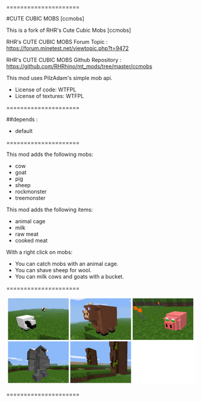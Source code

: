 =====================

#CUTE CUBIC MOBS [ccmobs]

This is a fork of RHR's Cute Cubic Mobs [ccmobs]

RHR's CUTE CUBIC MOBS Forum Topic :
https://forum.minetest.net/viewtopic.php?t=9472

RHR's CUTE CUBIC MOBS Github Repository :
https://github.com/RHRhino/mt_mods/tree/master/ccmobs

This mod uses PilzAdam's simple mob api.

- License of code: WTFPL
- License of textures: WTFPL

=====================

##depends :
- default

=====================

This mod adds the following mobs:
- cow
- goat
- pig
- sheep
- rockmonster
- treemonster

This mod adds the following items:
- animal cage
- milk
- raw meat
- cooked meat

With a right click on mobs:
- You can catch mobs with an animal cage.
- You can shave sheep for wool.
- You can milk cows and goats with a bucket.

=====================

![Preview](https://raw.githubusercontent.com/Napiophelios/ccmobs/master/new_preview.png)

=====================
